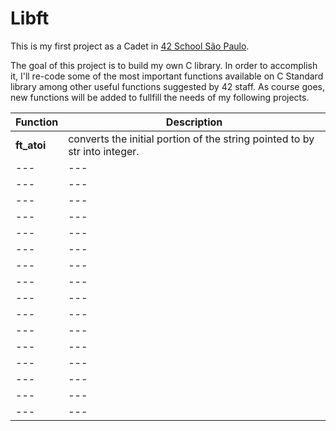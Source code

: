 # Libft

This is my first project as a Cadet in [42 School São Paulo](https://www.42sp.org.br/).

The goal of this project is to build my own C library. In order to accomplish it,  I'll re-code some of the most important functions available on C Standard library among other useful functions suggested by 42 staff. As course goes, new functions will be added to fullfill the needs of my following projects.

| Function | Description |
|---|---|
| **ft_atoi** | converts the initial portion of the string pointed to by str into integer. |
|---|---|
|---|---|
|---|---|
|---|---|
|---|---|
|---|---|
|---|---|
|---|---|
|---|---|
|---|---|
|---|---|
|---|---|
|---|---|
|---|---|
|---|---|
|---|---|